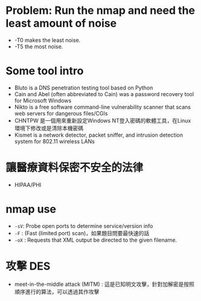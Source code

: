 
# Problem: Run the nmap and need the least amount of noise

- -T0 makes the least noise.
- -T5 the most noise.

# Some tool intro

- Bluto is a DNS penetration testing tool based on Python
- Cain and Abel (often abbreviated to Cain) was a password recovery tool for Microsoft Windows
- Nikto is a free software command-line vulnerability scanner that scans web servers for dangerous
files/CGIs
- CHNTPW 是一個用來重新設定Windows NT登入密碼的軟體工具，在Linux環境下修改或是清除本機密碼
- Kismet is a network detector, packet sniffer, and intrusion detection system for 802.11 wireless LANs

# 讓醫療資料保密不安全的法律
- HIPAA/PHI
# nmap use

- `-sV`: Probe open ports to determine service/version info
- `-F` : (Fast (limited port) scan)，如果題目問要最快速的話
- `-oX` <filespec> : Requests that XML output be directed to the given filename.

# 攻擊 DES

- meet-in-the-middle attack (MITM) : 這是已知明文攻擊，針對加解密是按照順序進行的算法，可以透過其作攻擊

